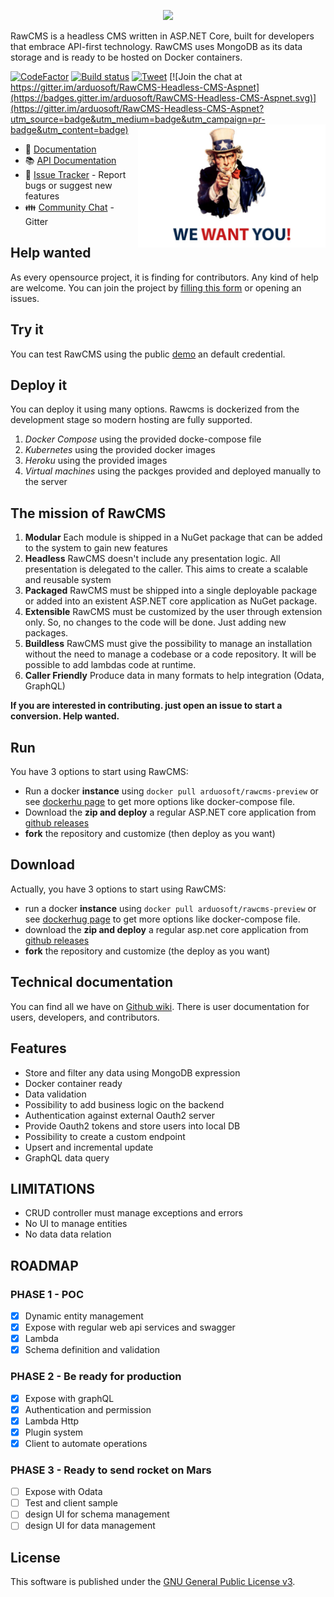 <p align="center">
  <img  src="https://github.com/arduosoft/RawCMS/blob/develop/asset/logo_horizzontal.png?raw=true">
 </p>

RawCMS is a headless CMS written in ASP.NET Core, built for developers that embrace API-first technology. RawCMS uses MongoDB as its data storage and is ready to be hosted on Docker containers.

[![CodeFactor](https://www.codefactor.io/repository/github/arduosoft/rawcms/badge?style=flat-square)](https://www.codefactor.io/repository/github/arduosoft/rawcms/)
[![Build status](https://ci.appveyor.com/api/projects/status/65b7mnf0bop393u7/branch/develop?svg=true)](https://ci.appveyor.com/project/zeppaman/rawcms)
[![Tweet](https://img.shields.io/twitter/url/http/shields.io.svg?style=social)](https://twitter.com/intent/tweet?text=Discover%20RawCMS%20a%20free%20opensource%20Headless%20CMS%20Based%20on%20AspnetCore%20and%20MongoDB%204&url=https://github.com/arduosoft/RawCMS&hashtags=CMS,Headless,AspnetCore,developer,opensource) [![Join the chat at https://gitter.im/arduosoft/RawCMS-Headless-CMS-Aspnet](https://badges.gitter.im/arduosoft/RawCMS-Headless-CMS-Aspnet.svg)](https://gitter.im/arduosoft/RawCMS-Headless-CMS-Aspnet?utm_source=badge&utm_medium=badge&utm_campaign=pr-badge&utm_content=badge)
 <a href="https://forms.gle/dddbHWzcxypN9rpx9"><img src="https://github.com/arduosoft/RawCMS/blob/master/asset/wantsyou.jpg?raw=true" width=300 align="right" /></a>

- 📖 [Documentation](https://rawcms.readthedocs.io/)
- 📚 [API Documentation](https://raw.githubusercontent.com/arduosoft/RawCMS/master/docs/RawCMS.postman_collection.json)
- 🐞 [Issue Tracker](https://github.com/arduosoft/RawCMS/issues) - Report bugs or suggest new features
- 👪 [Community Chat](https://gitter.im/arduosoft/RawCMS-Headless-CMS-Aspnet) - Gitter

## Help wanted
As every opensource project, it is finding for contributors. Any kind of help are welcome. You can join the project  by [filling this form](https://forms.gle/dddbHWzcxypN9rpx9) or opening an issues. 

## Try it
You can test RawCMS using the public [demo](http://rawcms-demo.herokuapp.com/) an default credential.

## Deploy it

You can deploy it using many options. Rawcms is dockerized from the development stage so modern hosting are fully supported.

1. *Docker Compose* using the provided docke-compose file 
2. *Kubernetes* using the provided docker images
3. *Heroku* using the provided images
4. *Virtual machines* using the packges provided and deployed manually to the server



## The mission of RawCMS

1. **Modular** Each module is shipped in a NuGet package that can be added to the system to gain new features
2. **Headless** RawCMS doesn't include any presentation logic. All presentation is delegated to the caller. This aims to create a scalable and reusable system
3. **Packaged** RawCMS must be shipped into a single deployable package or added into an existent ASP.NET core application as NuGet package.
4. **Extensible** RawCMS must be customized by the user through extension only. So, no changes to the code will be done. Just adding new packages.
5. **Buildless** RawCMS must give the possibility to manage an installation without the need to manage a codebase or a code repository. It will be possible to add lambdas code at runtime.
6. **Caller Friendly** Produce data in many formats to help integration (Odata, GraphQL)

****If you are interested in contributing. just open an issue to start a conversion. Help wanted.****

## Run

You have 3 options to start using RawCMS:

- Run a docker **instance** using `docker pull arduosoft/rawcms-preview` or see [dockerhu page](https://hub.docker.com/r/arduosoft/rawcms-preview) to get more options like docker-compose file.
- Download the **zip and deploy** a regular ASP.NET core application from [github releases](https://github.com/arduosoft/RawCMS/releases)
- **fork** the repository and customize (then deploy as you want)

## Download

Actually, you have 3 options to start using RawCMS:

- run a docker **instance** using `docker pull arduosoft/rawcms-preview` or see [dockerhug page](https://hub.docker.com/r/arduosoft/rawcms-preview) to get more options like docker-compose file.
- download the **zip and deploy** a regular asp.net core application from [github releases](https://github.com/arduosoft/RawCMS/releases)
- **fork** the repository and customize (the deploy as you want)

## Technical documentation

You can find all we have on [Github wiki](https://github.com/arduosoft/RawCMS/wiki). There is user documentation for users, developers, and contributors.

## Features

- Store and filter any data using MongoDB expression
- Docker container ready
- Data validation
- Possibility to add business logic on the backend
- Authentication against external Oauth2 server
- Provide Oauth2 tokens and store users into local DB
- Possibility to create a custom endpoint
- Upsert and incremental update
- GraphQL data query

## LIMITATIONS

- CRUD controller must manage exceptions and errors
- No UI to manage entities
- No data data relation

## ROADMAP

### PHASE 1 - POC

- [x] Dynamic entity management
- [x] Expose with regular web api services and swagger
- [x] Lambda
- [x] Schema definition and validation

### PHASE 2 - Be ready for production

- [x] Expose with graphQL
- [x] Authentication and permission
- [x] Lambda Http
- [x] Plugin system
- [x] Client to automate operations

### PHASE 3 - Ready to send rocket on Mars

- [ ] Expose with Odata
- [ ] Test and client sample
- [ ] design UI for schema management
- [ ] design UI for data management

## License

This software is published under the [GNU General Public License v3](https://github.com/arduosoft/RawCMS/blob/develop/LICENSE).
